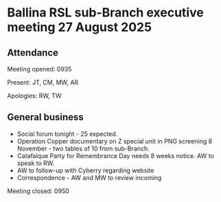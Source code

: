 # Ballina RSL sub-Branch executive meeting 27 August 2025

## Attendance

Meeting opened: 0935

Present: JT, CM, MW, AR

Apologies: RW, TW

## General business

- Social forum tonight - 25 expected.
- Operation Copper documentary on Z special unit in PNG screening 8 November - two tables of 10 from sub-Branch.
- Catafalque Party for Remembrance Day needs 8 weeks notice. AW to speak to RW.
- AW to follow-up with Cyberry regarding website
- Correspondence - AW and MW to review incoming

Meeting closed: 0950
